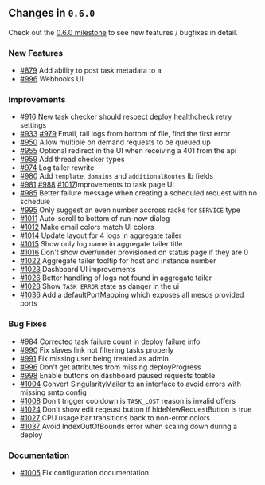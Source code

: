 ## Changes in `0.6.0`

Check out the [0.6.0 milestone](https://github.com/HubSpot/Singularity/issues?q=milestone%3A0.6.0+is%3Aclosed) to see new features / bugfixes in detail.

### New Features

- [#879](https://github.com/HubSpot/Singularity/pull/879) Add ability to post task metadata to a 
- [#996](https://github.com/HubSpot/Singularity/pull/996) Webhooks UI

### Improvements

- [#916](https://github.com/HubSpot/Singularity/pull/916) New task checker should respect deploy healthcheck retry settings
- [#933](https://github.com/HubSpot/Singularity/pull/933) [#979](https://github.com/HubSpot/Singularity/pull/979) Email, tail logs from bottom of file, find the first error
- [#950](https://github.com/HubSpot/Singularity/pull/950) Allow multiple on demand requests to be queued up
- [#955](https://github.com/HubSpot/Singularity/pull/955) Optional redirect in the UI when receiving a 401 from the api
- [#959](https://github.com/HubSpot/Singularity/pull/959) Add thread checker types
- [#974](https://github.com/HubSpot/Singularity/pull/974) Log tailer rewrite
- [#980](https://github.com/HubSpot/Singularity/pull/980) Add `template`, `domains` and `additionalRoutes` lb fields
- [#981](https://github.com/HubSpot/Singularity/pull/981) [#988](https://github.com/HubSpot/Singularity/pull/988) [#1017](https://github.com/HubSpot/Singularity/pull/1017)Improvements to task page UI
- [#985](https://github.com/HubSpot/Singularity/pull/985) Better failure message when creating a scheduled request with  no schedule
- [#995](https://github.com/HubSpot/Singularity/pull/995) Only suggest an even number accross racks for `SERVICE` type
- [#1011](https://github.com/HubSpot/Singularity/pull/1011) Auto-scroll to bottom of run-now dialog
- [#1012](https://github.com/HubSpot/Singularity/pull/1012) Make email colors match UI colors
- [#1014](https://github.com/HubSpot/Singularity/pull/1014) Update layout for 4 logs in aggregate tailer
- [#1015](https://github.com/HubSpot/Singularity/pull/1015) Show only log name in aggregate tailer title
- [#1016](https://github.com/HubSpot/Singularity/pull/1016) Don't show over/under provisioned on status page if they are 0
- [#1022](https://github.com/HubSpot/Singularity/pull/1022) Aggregate tailer tooltip for host and instance number
- [#1023](https://github.com/HubSpot/Singularity/pull/1023) Dashboard UI improvements
- [#1026](https://github.com/HubSpot/Singularity/pull/1026) Better handling of logs not found in aggregate tailer
- [#1028](https://github.com/HubSpot/Singularity/pull/1028) Show `TASK_ERROR` state as danger in the ui
- [#1036](https://github.com/HubSpot/Singularity/pull/1036) Add a defaultPortMapping which exposes all mesos provided ports

### Bug Fixes

- [#984](https://github.com/HubSpot/Singularity/pull/984) Corrected task failure count in deploy failure info
- [#990](https://github.com/HubSpot/Singularity/pull/990) Fix slaves link not filtering tasks properly
- [#991](https://github.com/HubSpot/Singularity/pull/991) Fix missing user being treated as admin
- [#996](https://github.com/HubSpot/Singularity/pull/996) Don't get attributes from missing deployProgress
- [#998](https://github.com/HubSpot/Singularity/pull/998) Enable buttons on dashboard paused requests toable
- [#1004](https://github.com/HubSpot/Singularity/pull/1004) Convert SingularityMailer to an interface to avoid errors with missing smtp config
- [#1008](https://github.com/HubSpot/Singularity/pull/1008) Don't trigger cooldown is `TASK_LOST` reason is invalid offers
- [#1024](https://github.com/HubSpot/Singularity/pull/1024) Don't show edit reqeust button if hideNewRequestButton is true
- [#1027](https://github.com/HubSpot/Singularity/pull/1027) CPU usage bar transitions back to non-error colors
- [#1037](https://github.com/HubSpot/Singularity/pull/1037) Avoid IndexOutOfBounds error when scaling down during a deploy

### Documentation

- [#1005](https://github.com/HubSpot/Singularity/pull/1005) Fix configuration documentation